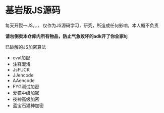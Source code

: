 # 基岩版JS源码


每天开裂一JS，，，
仅作为JS源码学习，研究，所造成任何影响，本人概不负责

<b>请勿倒卖本仓库内所有物品，防止气急败坏的adk开了你全家hj</b>

已破解的JS加密算法
- eval加密
- 注释混淆
- JsFUCK
- JJencode
- AAencode
- FYG测试加密
- 爱猫中级加密
- 夜神高级加密
- 蓝宝石猫神加密
